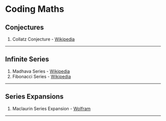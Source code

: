 # Coding Maths

## Conjectures
1. Collatz Conjecture - [Wikipedia](https://en.wikipedia.org/wiki/Collatz_conjecture#:~:text=The%20Collatz%20conjecture%20is%20one,every%20positive%20integer%20into%201.)

<hr>

## Infinite Series
1. Madhava Series - [Wikipedia](https://en.wikipedia.org/wiki/Madhava_series)
2. Fibonacci Series - [Wikipedia](https://en.wikipedia.org/wiki/Fibonacci_number)

<hr>

## Series Expansions
1. Maclaurin Series Expansion - [Wolfram](https://mathworld.wolfram.com/MaclaurinSeries.html)

<hr>